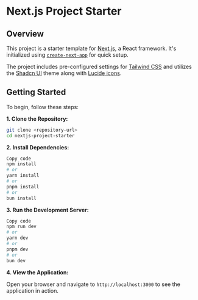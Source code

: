 # Next.js Project Starter

## Overview

This project is a starter template for [Next.js](https://nextjs.org/), a React framework. It's initialized using [`create-next-app`](https://github.com/vercel/next.js/tree/canary/packages/create-next-app) for quick setup.

The project includes pre-configured settings for [Tailwind CSS](https://tailwindcss.com/) and utilizes the [Shadcn UI](https://ui.shadcn.com/) theme along with [Lucide icons](https://lucide.dev/).

## Getting Started

To begin, follow these steps:

**1. Clone the Repository:**

```bash
git clone <repository-url>
cd nextjs-project-starter
```

**2. Install Dependencies:**

```bash
Copy code
npm install
# or
yarn install
# or
pnpm install
# or
bun install
```

**3. Run the Development Server:**

```bash
Copy code
npm run dev
# or
yarn dev
# or
pnpm dev
# or
bun dev
```

**4. View the Application:**

Open your browser and navigate to `http://localhost:3000` to see the application in action.
